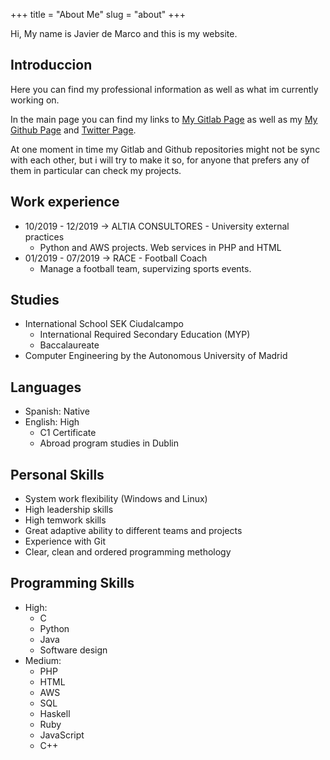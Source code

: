 +++
title = "About Me"
slug = "about"
+++

[github]: /images/github.svg
[gitlab]: /images/gitlab2.ico

Hi, My name is Javier de Marco and this is my website.

## Introduccion

Here you can find my professional information as well as what im currently
working on.

In the main page you can find my links to
[My Gitlab Page](https://gitlab.com/javierdemarco) as well as my
[My Github Page](https://github.com/javierdemarco) and
[Twitter Page](https://twitter.com/javierdemarcoo).

At one moment in time my Gitlab and Github repositories might not be sync with
each other, but i will try to make it so, for anyone that prefers any of them
in particular can check my projects.

## Work experience

* 10/2019 - 12/2019 -> ALTIA CONSULTORES - University external practices
  * Python and AWS projects. Web services in PHP and HTML
* 01/2019 - 07/2019 -> RACE - Football Coach
  * Manage a football team, supervizing sports events.

## Studies

* International School SEK Ciudalcampo
  * International Required Secondary Education (MYP)
  * Baccalaureate
* Computer Engineering by the Autonomous University of Madrid

## Languages

* Spanish: Native
* English: High
  * C1 Certificate
  * Abroad program studies in Dublin

## Personal Skills

* System work flexibility (Windows and Linux)
* High leadership skills
* High temwork skills
* Great adaptive ability to different teams and projects
* Experience with Git
* Clear, clean and ordered programming methology

## Programming Skills

* High:
  * C
  * Python
  * Java
  * Software design
* Medium:
  * PHP
  * HTML
  * AWS
  * SQL
  * Haskell
  * Ruby
  * JavaScript
  * C++


